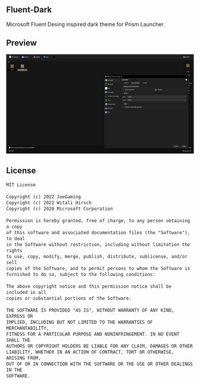 <!--
SPDX-FileCopyrightText: 2022 Sefa Eyeoglu <contact@scrumplex.net>

SPDX-License-Identifier: CC0-1.0
-->

Fluent-Dark
---
Microsoft Fluent Desing inspired dark theme for Prism Launcher.

## Preview
![Fluent-Dark Preview](preview-fluent-dark.png)

## License
```
MIT License

Copyright (c) 2022 JoeGaming
Copyright (c) 2022 Witali Hirsch
Copyright (c) 2020 Microsoft Corporation

Permission is hereby granted, free of charge, to any person obtaining a copy
of this software and associated documentation files (the "Software"), to deal
in the Software without restriction, including without limitation the rights
to use, copy, modify, merge, publish, distribute, sublicense, and/or sell
copies of the Software, and to permit persons to whom the Software is
furnished to do so, subject to the following conditions:

The above copyright notice and this permission notice shall be included in all
copies or substantial portions of the Software.

THE SOFTWARE IS PROVIDED "AS IS", WITHOUT WARRANTY OF ANY KIND, EXPRESS OR
IMPLIED, INCLUDING BUT NOT LIMITED TO THE WARRANTIES OF MERCHANTABILITY,
FITNESS FOR A PARTICULAR PURPOSE AND NONINFRINGEMENT. IN NO EVENT SHALL THE
AUTHORS OR COPYRIGHT HOLDERS BE LIABLE FOR ANY CLAIM, DAMAGES OR OTHER
LIABILITY, WHETHER IN AN ACTION OF CONTRACT, TORT OR OTHERWISE, ARISING FROM,
OUT OF OR IN CONNECTION WITH THE SOFTWARE OR THE USE OR OTHER DEALINGS IN THE
SOFTWARE.
```
